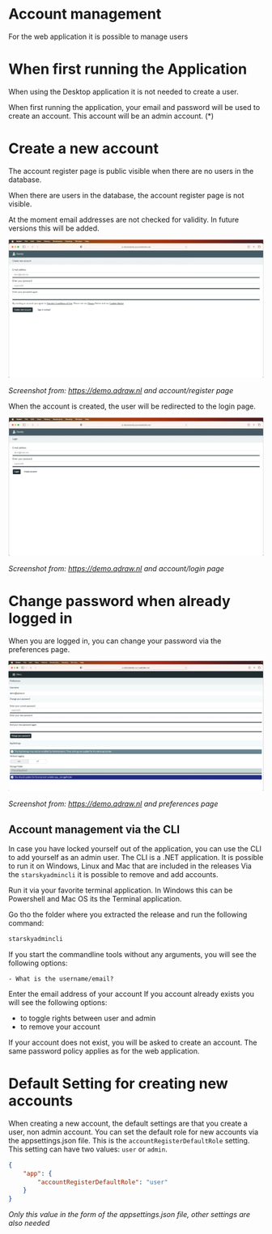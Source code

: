 # Account management

For the web application it is possible to manage users

# When first running the Application

When using the Desktop application it is not needed to create a user. 

When first running the application, your email and password will be used to create an account. 
This account will be an admin account. (*)

# Create a new account

The account register page is public visible when there are no users in the database.

When there are users in the database, the account register page is not visible.

At the moment email addresses are not checked for validity. In future versions this will be added.

![Account register](../assets/account_register_v050.jpg)

_Screenshot from: https://demo.qdraw.nl and account/register page_

When the account is created, the user will be redirected to the login page.

![Account login](../assets/account_login_v050.jpg)

_Screenshot from: https://demo.qdraw.nl and account/login page_

# Change password when already logged in

When you are logged in, you can change your password via the preferences page.

![Account login](../assets/account_preferences_v050.jpg)

_Screenshot from: https://demo.qdraw.nl and preferences page_


## Account management via the CLI

In case you have locked yourself out of the application, you can use the CLI to add yourself as an admin user.
The CLI is a .NET application. It is possible to run it on Windows, Linux and Mac that are included in the releases
Via the `starskyadmincli` it is possible to remove and add accounts.

Run it via your favorite terminal application. In Windows this can be Powershell and Mac OS its the Terminal application.

Go tho the folder where you extracted the release and run the following command:

```bash
starskyadmincli
```

If you start the commandline tools without any arguments, you will see the following options:

```
- What is the username/email?
```

Enter the email address of your account
If you account already exists you will see the following options:
- to toggle rights between user and admin
- to remove your account

If your account does not exist, you will be asked to create an account. 
The same password policy applies as for the web application.

# Default Setting for creating new accounts

When creating a new account, the default settings are that you create a user, non admin account.
You can set the default role for new accounts via the appsettings.json file.
This is the `accountRegisterDefaultRole` setting. This setting can have two values: `user` or `admin`.

```json
{
    "app": {
        "accountRegisterDefaultRole": "user"
    }
}
```
_Only this value in the form of the appsettings.json file, other settings are also needed_

